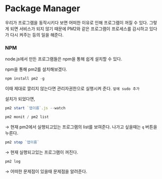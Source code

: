 # Package Manager

우리가 프로그램을 동작시키다 보면 어떠한 이유로 인해 프로그램이 꺼질 수 있다. 그렇게 되면 서비스가 되지 않기 때문에 PM2와 같은 프로그램이 프로세스를 감시하고 있다가 다시 켜주는 등의 일을 해준다.

### NPM

node.js에서 만든 프로그램들은 npm을 통해 쉽게 설치할 수 있다.

npm을 통해 pm2를 설치해보겠다.

```jsx
npm install pm2 -g
```

이때 제대로 깔리지 않는다면 관리자권한으로 실행시켜 준다. `앞에 sudo 추가`

설치가 되었다면,

```jsx
pm2 start `앱이름`.js --watch
```

```jsx
pm2 monit / pm2 list
```

→ 현재 pm2에서 실행되고있는 프로그램의 list를 보여준다. 나가고 싶을때는 `q` 버튼을 누른다.

```jsx
pm2 stop `앱이름` 
```

→ 현재 실행되고있는 프로그램이 꺼진다.

```jsx
pm2 log
```

→ 어떠한 문제점이 있을때 문제점을 알려준다.